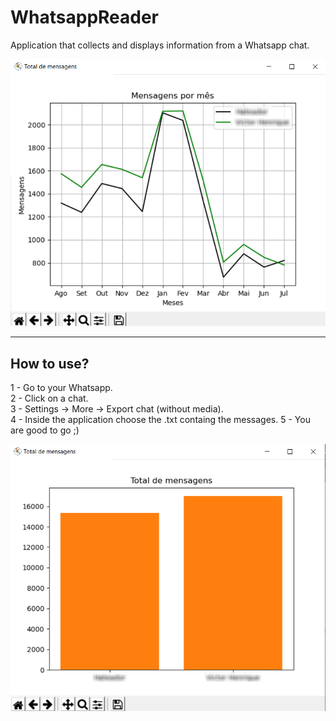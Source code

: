 # WhatsappReader
Application that collects and displays information from a Whatsapp chat.

![alt text](https://github.com/VictorHenrique317/whatsapp_reader/blob/master/1.png?raw=true)

------------------------------------------------------------------------------------------
## How to use?

1 - Go to your Whatsapp.\
2 - Click on a chat.\
3 - Settings -> More -> Export chat (without media).\
4 - Inside the application choose the .txt containg the messages.
5 - You are good to go ;)

![alt text](https://github.com/VictorHenrique317/whatsapp_reader/blob/master/2.png?raw=true)
